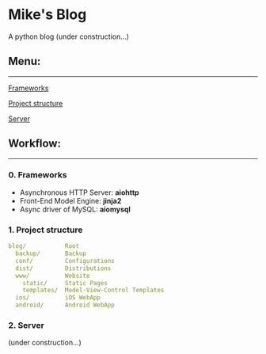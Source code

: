 # Mike's Blog
A python blog (under construction...)

## Menu:
---

[Frameworks](#0.-frameworks)

[Project structure](#1.-project-structure)

[Server](#2.-server)

## Workflow:
---
### 0. Frameworks 
- Asynchronous HTTP Server: **aiohttp**
- Front-End Model Engine: **jinja2**
- Async driver of MySQL: **aiomysql**

### 1. Project structure
```yaml # pseudo & not exactly yaml
blog/           Root
  backup/       Backup
  conf/         Configurations
  dist/         Distributions
  www/          Website
    static/     Static Pages
    templates/  Model-View-Control Templates
  ios/          iOS WebApp
  android/      Android WebApp
```

### 2. Server
(under construction...)